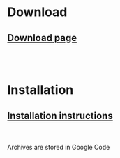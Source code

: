 # Download #

## [Download page](http://blog.elijaa.org/index.php?pages/phpMemcachedAdmin-Download) ##
<br>
<br>
<h1>Installation</h1>

<h2><a href='http://blog.elijaa.org/index.php?pages/phpMemcachedAdmin-Installation-Guide'>Installation instructions</a></h2>
<br>
<br>
Archives are stored in Google Code